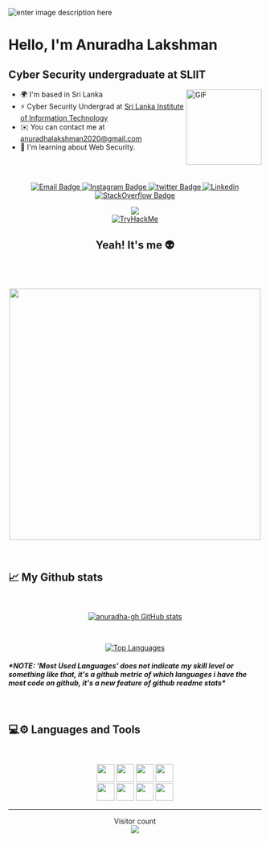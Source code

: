 ![enter image description here](https://media.licdn.com/dms/image/D4E16AQHBB3iUKvDglQ/profile-displaybackgroundimage-shrink_350_1400/0/1702385113139?e=1709769600&v=beta&t=9YFAFLhTh3tor8F-9eDfqM0-9YvZSuuFAapOaSxI9U8)


# Hello, I'm Anuradha Lakshman
Cyber Security undergraduate at SLIIT
--------------------------------

<img align="right" height="150rem" alt="GIF" src="https://cdn.dribbble.com/users/3528077/screenshots/9072743/media/71859897f522041a420893ce7d27843b.gif" />

* 🌍  I'm based in Sri Lanka
* ⚡  Cyber Security Undergrad at [Sri Lanka Institute of Information Technology](https://www.sliit.lk/)
* ✉️  You can contact me at [anuradhalakshman2020@gmail.com](mailto:anuradhalakshman2020@gmail.com)
* 🧠  I'm learning about Web Security.


<br>
<br>
<p align="center">
  <a target="_blank" href="mailto:anuradhalakshman2020@gmail.com">
   <img src="https://img.shields.io/badge/Gmail-D14836?style=for-the-badge&logo=gmail&logoColor=white" alt="Email Badge">
  </a>
  <a target="_blank" href="https://www.instagram.com/anuradha.ig/">
   <img src="https://img.shields.io/badge/Instagram-E4405F?style=for-the-badge&logo=instagram&logoColor=white" alt="Instagram Badge">
  </a>
  <a target="_blank" href="https://twitter.com/anuradha__x">
   <img src="https://img.shields.io/badge/Twitter-1DA1F2?style=for-the-badge&logo=twitter&logoColor=white" alt="twitter Badge">
  </a>
  <a target="_blank" href="www.linkedin.com/in/anuradha-in">
   <img src="https://img.shields.io/badge/LinkedIn-0077B5?style=for-the-badge&logo=linkedin&logoColor=white" alt="Linkedin">
  </a>
  <a target="_blank" href="https://stackoverflow.com/users/20593297/anuradha-bandara">
   <img src="https://img.shields.io/badge/Stack_Overflow-FE7A16?style=for-the-badge&logo=stack-overflow&logoColor=white" alt="StackOverflow Badge">
  </a>
</p>

<p align="center">
<a href="https://www.github.com/anuradha-gh" target="_blank" rel="noreferrer"><img
 src="https://img.shields.io/github/followers/anuradha-gh?logo=github&style=for-the-badge&color=0891b2&labelColor=1c1917" /></a>
 <br>
 <a href="https://tryhackme.com/p/anuradha.thm"><img src="https://tryhackme-badges.s3.amazonaws.com/anuradha.thm.png" alt="TryHackMe"></a>
</p>

<h2 align="center">Yeah! It's me 👽</h2>
<br>
<br>
<p align="center"><img src="https://media1.tenor.com/m/yOwKX_hMp6cAAAAd/hackerman-rami-malek.gif" width="500px"></p>
<br>


<h2>📈 My Github stats</h2>
<br>

<p align="center">
 <a href="http://www.github.com/anuradha-gh" align="right"><img src="https://github-readme-stats.vercel.app/api?username=anuradha-gh&show_icons=true&hide=&count_private=true&title_color=0891b2&text_color=ffffff&icon_color=0891b2&bg_color=1c1917&hide_border=true&show_icons=true" alt="anuradha-gh GitHub stats" /></a>
</p>

<br>

<p align="center">
 <a href="https://github.com/anuradha-gh" align="center"><img src="https://github-readme-stats.vercel.app/api/top-langs/?username=anuradha-gh&langs_count=10&title_color=0891b2&text_color=ffffff&icon_color=0891b2&bg_color=1c1917&hide_border=true&locale=en&custom_title=Top%20%Languages" alt="Top Languages" /></a>
</p>

</p>

<h5><i>*NOTE: 'Most Used Languages' does not indicate my skill level or something like that, it's a github metric of which languages i have the most code on github, it's a new feature of github readme stats*</i></h5>

<br>

  <h2>💻⚙ Languages and Tools </h2>
   <br>
   <p align="center"> 
     <img height="35rem" src="https://nmap.org/images/sitelogo.png" />
     <img height="35rem" src="https://seeklogo.com/images/W/wireshark-logo-FE3D32C8FD-seeklogo.com.png" />
     <img height="35rem" src="https://encrypted-tbn0.gstatic.com/images?q=tbn:ANd9GcQ_KDgf_JyHSOcXLNog-E2LHfH5M6ULWfzljLMVGeG39XPcQzSYuJYqijBpssyzzQP8nxs&usqp=CAU" />
     <img height="35rem" src="https://miro.medium.com/v2/resize:fit:1358/1*waFDh88WH0YeIK3xMP6TjA.png" />
     <br>
     <img height="35rem" src="https://img.shields.io/badge/Python-14354C?style=for-the-badge&logo=python&logoColor=white" />
      <img height="35rem" src="https://img.shields.io/badge/JavaScript-F7DF1E?style=for-the-badge&logo=javascript&logoColor=black" />
     <img height="35rem" src="https://img.shields.io/badge/HTML5-E34F26?style=for-the-badge&logo=html5&logoColor=white" />
     <img height="35rem" src="https://img.shields.io/badge/CSS3-1572B6?style=for-the-badge&logo=css3&logoColor=white" />


<br />

-----

 <p align="center"> 
  Visitor count<br>
  <img src="https://profile-counter.glitch.me/anuradha-gh/count.svg" />
 </p>

